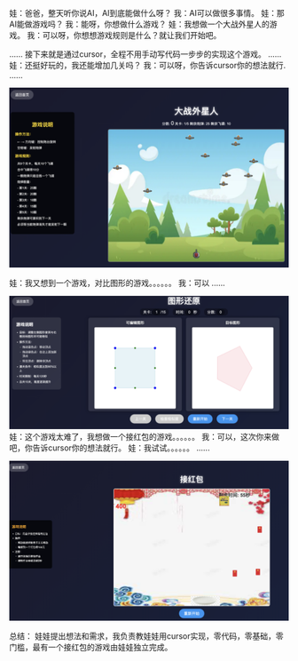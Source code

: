  娃：爸爸，整天听你说AI，AI到底能做什么呀？
 我：AI可以做很多事情。
 娃：那AI能做游戏吗？
 我：能呀，你想做什么游戏？
 娃：我想做一个大战外星人的游戏。
 我：可以呀，你想想游戏规则是什么？就让我们开始吧。
 
 ......
 接下来就是通过cursor，全程不用手动写代码一步步的实现这个游戏。
 ......
 娃：还挺好玩的，我还能增加几关吗？
 我：可以呀，你告诉cursor你的想法就行.
 ......
 <!-- 插入图片 -->
 ![image](images/外星人.png)
 
 娃：我又想到一个游戏，对比图形的游戏。。。。。。
 我：可以
 ......
 <!-- 插入图片 -->
 ![image](images/图形.png)
 娃：这个游戏太难了，我想做一个接红包的游戏。。。。。。
 我：可以，这次你来做吧，你告诉cursor你的想法就行。
 娃：我试试。。。。。。
 ......
 <!-- 插入图片 -->
 ![image](images/红包.png)
 
 总结：
 娃娃提出想法和需求，我负责教娃娃用cursor实现，零代码，零基础，零门槛，最有一个接红包的游戏由娃娃独立完成。
